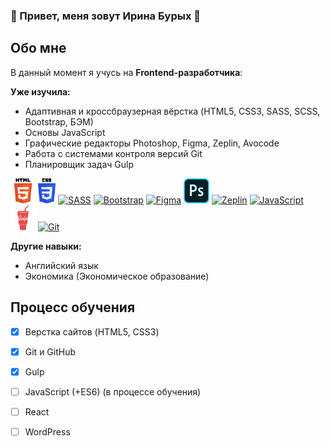 ### :star2: Привет, меня зовут Ирина Бурых :star2:

## Обо мне
В данный момент я учусь на **Frontend-разработчика**:

**Уже изучила:**
- Адаптивная и кроссбраузерная вёрстка (HTML5, CSS3, SASS, SCSS, Bootstrap, БЭМ)
- Основы JavaScript
- Графические редакторы Photoshop, Figma, Zeplin, Avocode
- Работа с системами контроля версий Git
- Планировщик задач Gulp

[<img src="https://github.com/iburykh/iburykh/blob/main/icons/html.svg" alt="HTML5" height="40">](https://html5book.ru/html-html5/)
[<img src="https://github.com/iburykh/iburykh/blob/main/icons/CSS3.svg" alt="CSS3" height="40">](https://html5book.ru/css-spravochnik.html)
[<img src="https://www.vectorlogo.zone/logos/sass-lang/sass-lang-icon.svg" alt="SASS" height="40">](https://sass-lang.com/)
[<img src="https://www.vectorlogo.zone/logos/getbootstrap/getbootstrap-icon.svg" alt="Bootstrap" height="40">](https://getbootstrap.com/)
[<img src="https://www.vectorlogo.zone/logos/figma/figma-icon.svg" alt="Figma" height="40">](https://www.figma.com/)
[<img src="https://github.com/iburykh/iburykh/blob/main/icons/ps.svg" alt="Photoshop" height="40">](https://www.adobe.com/ru/products/photoshop.html)
[<img src="https://www.vectorlogo.zone/logos/zeplinio/zeplinio-icon.svg" alt="Zeplin" height="40">](https://zeplin.io/)
[<img src="https://upload.vectorlogo.zone/logos/javascript/images/239ec8a4-163e-4792-83b6-3f6d96911757.svg" alt="JavaScript" height="40">](https://learn.javascript.ru/)
[<img src="https://github.com/iburykh/iburykh/blob/main/icons/gulp.svg" alt="Gulp" height="40">](https://gulpjs.com/)
[<img src="https://www.vectorlogo.zone/logos/git-scm/git-scm-icon.svg" alt="Git" height="40">](https://git-scm.com/)


**Другие навыки:**
- Английский язык
- Экономика (Экономическое образование)

## Процесс обучения
- [x] Верстка сайтов (HTML5, CSS3)
- [x] Git и GitHub
- [x] Gulp
- [ ] JavaScript (+ES6) (в процессе обучения)
- [ ] React
- [ ] WordPress



